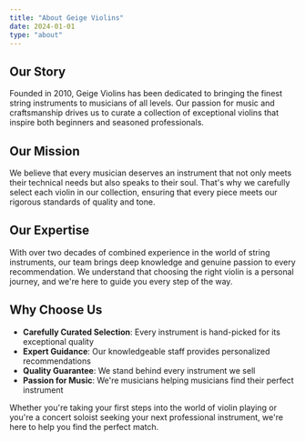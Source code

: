 ```yaml
---
title: "About Geige Violins"
date: 2024-01-01
type: "about"
---
```


## Our Story

Founded in 2010, Geige Violins has been dedicated to bringing the finest string instruments to musicians of all levels. Our passion for music and craftsmanship drives us to curate a collection of exceptional violins that inspire both beginners and seasoned professionals.

## Our Mission

We believe that every musician deserves an instrument that not only meets their technical needs but also speaks to their soul. That's why we carefully select each violin in our collection, ensuring that every piece meets our rigorous standards of quality and tone.

## Our Expertise

With over two decades of combined experience in the world of string instruments, our team brings deep knowledge and genuine passion to every recommendation. We understand that choosing the right violin is a personal journey, and we're here to guide you every step of the way.

## Why Choose Us

- **Carefully Curated Selection**: Every instrument is hand-picked for its exceptional quality
- **Expert Guidance**: Our knowledgeable staff provides personalized recommendations
- **Quality Guarantee**: We stand behind every instrument we sell
- **Passion for Music**: We're musicians helping musicians find their perfect instrument

Whether you're taking your first steps into the world of violin playing or you're a concert soloist seeking your next professional instrument, we're here to help you find the perfect match.
